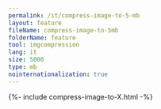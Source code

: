 ```yaml
---
permalink: /it/compress-image-to-5-mb
layout: feature
fileName: compress-image-to-5mb
folderName: feature
tool: imgcompression
lang: it
size: 5000
type: mb
nointernationalization: true
---
```

{%- include compress-image-to-X.html -%}       
